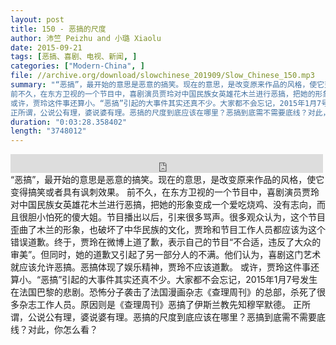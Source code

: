 ```yaml
---
layout: post
title: 150 - 恶搞的尺度
author: 沛竺 Peizhu and 小璐 Xiaolu
date: 2015-09-21
tags: [恶搞、喜剧、电视、新闻, ]
categories: ["Modern-China", ]
file: //archive.org/download/slowchinese_201909/Slow_Chinese_150.mp3
summary: "“恶搞”，最开始的意思是恶意的搞笑。现在的意思，是改变原来作品的风格，使它变得搞笑或者具有讽刺效果。
前不久，在东方卫视的一个节目中，喜剧演员贾玲对中国民族女英雄花木兰进行恶搞，把她的形象变成一个爱吃烧鸡、没有志向，而且很胆小怕死的傻大姐。节目播出以后，引来很多骂声。很多观众认为，这个节目歪曲了木兰的形象，也破坏了中华民族的文化，贾玲和节目工作人员都应该为这个错误道歉。终于，贾玲在微博上道了歉，表示自己的节目“不合适，违反了大众的审美”。但同时，她的道歉又引起了另一部分人的不满。他们认为，喜剧这门艺术就应该允许恶搞。恶搞体现了娱乐精神，贾玲不应该道歉。
或许，贾玲这件事还算小。“恶搞”引起的大事件其实还真不少。大家都不会忘记，2015年1月7号发生在法国巴黎的悲剧。恐怖分子袭击了法国漫画杂志《查理周刊》的总部，杀死了很多杂志工作人员。原因则是《查理周刊》恶搞了伊斯兰教先知穆罕默德。
正所谓，公说公有理，婆说婆有理。恶搞的尺度到底应该在哪里？恶搞到底需不需要底线？对此，你怎么看？"
duration: "0:03:28.358402"
length: "3748012"
---
```


<iframe src="https://archive.org/embed/slowchinese_201909/Slow_Chinese_150.mp3" width="500" height="30" frameborder="0" webkitallowfullscreen="true" mozallowfullscreen="true" allowfullscreen></iframe>
“恶搞”，最开始的意思是恶意的搞笑。现在的意思，是改变原来作品的风格，使它变得搞笑或者具有讽刺效果。
前不久，在东方卫视的一个节目中，喜剧演员贾玲对中国民族女英雄花木兰进行恶搞，把她的形象变成一个爱吃烧鸡、没有志向，而且很胆小怕死的傻大姐。节目播出以后，引来很多骂声。很多观众认为，这个节目歪曲了木兰的形象，也破坏了中华民族的文化，贾玲和节目工作人员都应该为这个错误道歉。终于，贾玲在微博上道了歉，表示自己的节目“不合适，违反了大众的审美”。但同时，她的道歉又引起了另一部分人的不满。他们认为，喜剧这门艺术就应该允许恶搞。恶搞体现了娱乐精神，贾玲不应该道歉。
或许，贾玲这件事还算小。“恶搞”引起的大事件其实还真不少。大家都不会忘记，2015年1月7号发生在法国巴黎的悲剧。恐怖分子袭击了法国漫画杂志《查理周刊》的总部，杀死了很多杂志工作人员。原因则是《查理周刊》恶搞了伊斯兰教先知穆罕默德。
正所谓，公说公有理，婆说婆有理。恶搞的尺度到底应该在哪里？恶搞到底需不需要底线？对此，你怎么看？